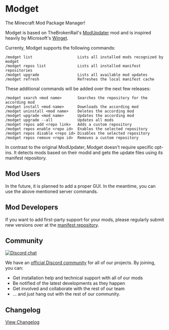 # Modget
The Minecraft Mod Package Manager!

Modget is based on TheBrokenRail's [ModUpdater](https://gitea.thebrokenrail.com/TheBrokenRail/ModUpdater) mod and is inspired heavily by Microsoft's [Winget](https://github.com/microsoft/winget-cli).

Currenty, Modget supports the following commands:
```
/modget list                    Lists all installed mods recognized by modget
/modget repos list			    Lists all installed manifest repositories
/modget upgrade                 Lists all available mod updates
/modget refresh                 Refreshes the local manifest cache
```

These additional commands will be added over the next few releases:
```
/modget search <mod name>       Searches the repository for the according mod
/modget install <mod name>      Downloads the according mod
/modget uninstall <mod name>    Deletes the according mod
/modget upgrade <mod name>      Updates the according mod
/modget upgrade --all           Updates all mods
/modget repos add <repo link>   Adds a custom repository
/modget repos enable <repo id>  Enables the selected repository
/modget repos disable <repo id> Disables the selected repository
/modget repos remove <repo id>  Removes a custom repository
```

In contrast to the original ModUpdater, Modget doesn't require specific opt-ins. It detects mods based on their modid and gets the update files using its manifest repository.

## Mod Users
In the future, it is planned to add a proper GUI. In the meantime, you can use the above mentioned server commands.

## Mod Developers
If you want to add first-party support for your mods, please regularly submit new versions over at the [manifest repository](https://github.com/ReviversMC/modget-manifests).

## Community
[![Discord chat](https://img.shields.io/badge/chat%20on-discord-7289DA?logo=discord&logoColor=white)](https://discord.gg/nVDXfCRyMk)

We have an [official Discord community](https://discord.gg/nVDXfCRyMk) for all of our projects. By joining, you can:
- Get installation help and technical support with all of our mods 
- Be notified of the latest developments as they happen
- Get involved and collaborate with the rest of our team
- ... and just hang out with the rest of our community.

## Changelog
[View Changelog](CHANGELOG.md)
